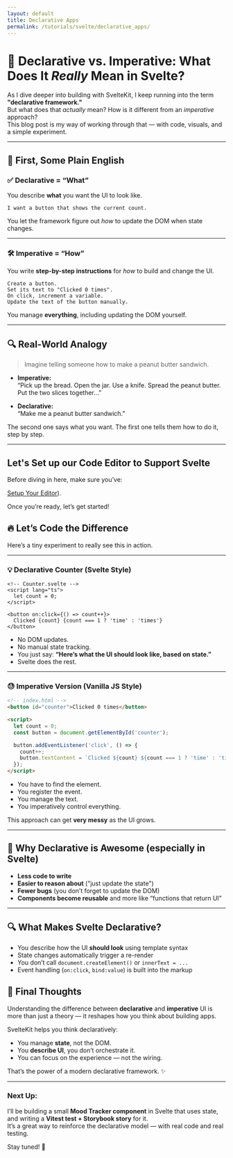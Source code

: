 ```yaml
---
layout: default
title: Declarative Apps
permalink: /tutorials/svelte/declarative_apps/
---
```


# 🤔 Declarative vs. Imperative: What Does It *Really* Mean in Svelte?

As I dive deeper into building with SvelteKit, I keep running into the term **"declarative framework."**  
But what does that *actually* mean? How is it different from an *imperative* approach?  
This blog post is my way of working through that — with code, visuals, and a simple experiment.

---

## 🧠 First, Some Plain English

### ✅ Declarative = “What”
You describe **what** you want the UI to look like.

```plaintext
I want a button that shows the current count.
```

You let the framework figure out *how* to update the DOM when state changes.

---

### 🛠 Imperative = “How”
You write **step-by-step instructions** for *how* to build and change the UI.

```plaintext
Create a button.
Set its text to "Clicked 0 times".
On click, increment a variable.
Update the text of the button manually.
```

You manage **everything**, including updating the DOM yourself.

---

## 🔍 Real-World Analogy

> Imagine telling someone how to make a peanut butter sandwich.

- **Imperative:**  
  “Pick up the bread. Open the jar. Use a knife. Spread the peanut butter. Put the two slices together…”

- **Declarative:**  
  “Make me a peanut butter sandwich.”

The second one says what you want. The first one tells them how to do it, step by step.

---
## Let's Set up our Code Editor to Support Svelte
Before diving in here, make sure you’ve:

[Setup Your Editor](/tutorials/svelte/editor-setup.md)).

Once you’re ready, let’s get started!

## 🔥 Let’s Code the Difference

Here’s a tiny experiment to really see this in action.

---

### 💡 Declarative Counter (Svelte Style)

```svelte
<!-- Counter.svelte -->
<script lang="ts">
  let count = 0;
</script>

<button on:click={() => count++}>
  Clicked {count} {count === 1 ? 'time' : 'times'}
</button>
```

- No DOM updates.
- No manual state tracking.
- You just say: **“Here’s what the UI should look like, based on state.”**
- Svelte does the rest.

---

### 😓 Imperative Version (Vanilla JS Style)

```html
<!-- index.html -->
<button id="counter">Clicked 0 times</button>

<script>
  let count = 0;
  const button = document.getElementById('counter');

  button.addEventListener('click', () => {
    count++;
    button.textContent = `Clicked ${count} ${count === 1 ? 'time' : 'times'}`;
  });
</script>
```

- You have to find the element.
- You register the event.
- You manage the text.
- You imperatively control everything.

This approach can get **very messy** as the UI grows.

---

## 🎨 Why Declarative is Awesome (especially in Svelte)

- **Less code to write**
- **Easier to reason about** ("just update the state")
- **Fewer bugs** (you don’t forget to update the DOM)
- **Components become reusable** and more like “functions that return UI”

---

## 🔍 What Makes Svelte Declarative?

- You describe how the UI **should look** using template syntax
- State changes automatically trigger a re-render
- You don’t call `document.createElement()` or `innerText = ...`
- Event handling (`on:click`, `bind:value`) is built into the markup

## 💬 Final Thoughts

Understanding the difference between **declarative** and **imperative** UI is more than just a theory — it reshapes how you think about building apps.

SvelteKit helps you think declaratively:
- You manage **state**, not the DOM.
- You **describe UI**, you don’t orchestrate it.
- You can focus on the experience — not the wiring.

That’s the power of a modern declarative framework. ✨

---

### Next Up:
I’ll be building a small **Mood Tracker component** in Svelte that uses state, and writing a **Vitest test + Storybook story** for it.  
It’s a great way to reinforce the declarative model — with real code and real testing.

Stay tuned! 🔮
